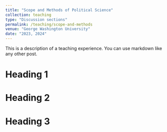 ```yaml
---
title: "Scope and Methods of Political Science"
collection: teaching
type: "Discussion sections"
permalink: /teaching/scope-and-methods
venue: "George Washington University"
date: "2023, 2024"
---
```


This is a description of a teaching experience. You can use markdown like any other post.

Heading 1
======

Heading 2
======

Heading 3
======
